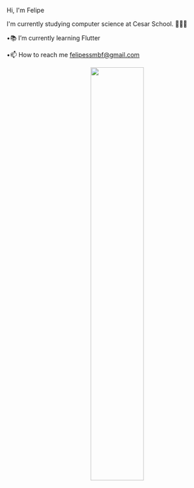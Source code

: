 Hi, I'm Felipe

I'm currently studying computer science at Cesar School. 👨🏻‍💻

•📚 I’m currently learning Flutter

•📫 How to reach me felipessmbf@gmail.com

<div align="center">
  <img width="49%" src="https://github-readme-stats.vercel.app/api/top-langs/?username=felipesergiob&layout=compact&langs_count=7&theme=prussian"/>
<div>



